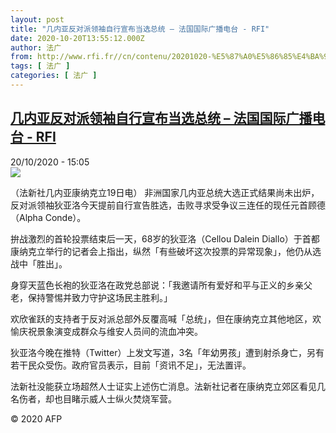 ```yaml
---
layout: post
title: "几内亚反对派领袖自行宣布当选总统 – 法国国际广播电台 - RFI"
date: 2020-10-20T13:55:12.000Z
author: 法广
from: http://www.rfi.fr//cn/contenu/20201020-%E5%87%A0%E5%86%85%E4%BA%9A%E5%8F%8D%E5%AF%B9%E6%B4%BE%E9%A2%86%E8%A2%96%E8%87%AA%E8%A1%8C%E5%AE%A3%E5%B8%83%E5%BD%93%E9%80%89%E6%80%BB%E7%BB%9F
tags: [ 法广 ]
categories: [ 法广 ]
---
```

<!--1603202112000-->
[几内亚反对派领袖自行宣布当选总统 – 法国国际广播电台 - RFI](http://www.rfi.fr//cn/contenu/20201020-%E5%87%A0%E5%86%85%E4%BA%9A%E5%8F%8D%E5%AF%B9%E6%B4%BE%E9%A2%86%E8%A2%96%E8%87%AA%E8%A1%8C%E5%AE%A3%E5%B8%83%E5%BD%93%E9%80%89%E6%80%BB%E7%BB%9F)
------

<div>
<div>20/10/2020 - 15:05</div><img src="https://s.rfi.fr/media/display/1d2f1092-12da-11eb-acdd-005056a98db9/w:310/p:16x9/int0012b.201020210503.jpg"><div class="t-content__body u-clearfix">            <p>（法新社几内亚康纳克立19日电）    非洲国家几内亚总统大选正式结果尚未出炉，反对派领袖狄亚洛今天提前自行宣告胜选，击败寻求受争议三连任的现任元首顾德（Alpha Conde）。</p><p>    拚战激烈的首轮投票结束后一天，68岁的狄亚洛（Cellou Dalein Diallo）于首都康纳克立举行的记者会上指出，纵然「有些破坏这次投票的异常现象」，他仍从选战中「胜出」。</p><p>    身穿天蓝色长袍的狄亚洛在政党总部说：「我邀请所有爱好和平与正义的乡亲父老，保持警惕并致力守护这场民主胜利。」</p><p>    欢欣雀跃的支持者于反对派总部外反覆高喊「总统」，但在康纳克立其他地区，欢愉庆祝景象演变成群众与维安人员间的流血冲突。</p><p>    狄亚洛今晚在推特（Twitter）上发文写道，3名「年幼男孩」遭到射杀身亡，另有若干民众受伤。政府官员表示，目前「资讯不足」，无法置评。</p><p>    法新社没能获立场超然人士证实上述伤亡消息。法新社记者在康纳克立郊区看见几名伤者，却也目睹示威人士纵火焚烧军营。</p>            <p class="t-copyright">© 2020 AFP</p>        </div>
</div>
